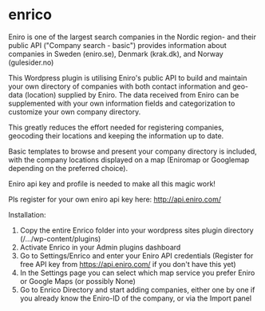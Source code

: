 # enrico
Eniro is one of the largest search companies in the Nordic region- and their public API ("Company search - basic") provides
information about companies in Sweden (eniro.se), Denmark (krak.dk), and Norway (gulesider.no)

This Wordpress plugin is utilising Eniro's public API to build and maintain your own directory of companies with both 
contact information and geo-data (location) supplied by Eniro. The data received from Eniro can be supplemented with your own
information fields and categorization to customize your own company directory.

This greatly reduces the effort needed for registering companies, geocoding their locations and keeping the information up to date.

Basic templates to browse and present your company directory is included, with the
company locations displayed on a map (Eniromap or Googlemap depending on the preferred choice).

Eniro api key and profile is needed to make all this magic work!

Pls register for your own eniro api key here:
http://api.eniro.com/


Installation:

1. Copy the entire Enrico folder into your wordpress sites plugin directory (/.../wp-content/plugins)
2. Activate Enrico in your Admin plugins dashboard
3. Go to Settings/Enrico and enter your Eniro API credentials (Register for free API key from https://api.eniro.com/ if you don't have this yet)
4. In the Settings page you can select which map service you prefer Eniro or Google Maps (or possibly None) 
5. Go to Enrico Directory and start adding companies, either one by one if you already know the Eniro-ID of the company, or via the Import panel

